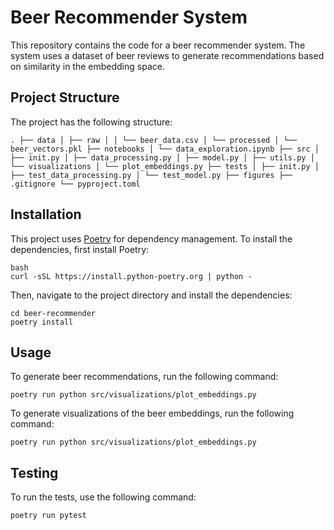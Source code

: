 # Beer Recommender System

This repository contains the code for a beer recommender system. The system uses a dataset of beer reviews to generate recommendations based on similarity in the embedding space.

## Project Structure

The project has the following structure:
```
. ├── data │ ├── raw │ │ └── beer_data.csv │ └── processed │ └── beer_vectors.pkl ├── notebooks │ └── data_exploration.ipynb ├── src │ ├── init.py │ ├── data_processing.py │ ├── model.py │ ├── utils.py │ └── visualizations │ └── plot_embeddings.py ├── tests │ ├── init.py │ ├── test_data_processing.py │ └── test_model.py ├── figures ├── .gitignore └── pyproject.toml
```

## Installation

This project uses [Poetry](https://python-poetry.org/) for dependency management. To install the dependencies, first install Poetry:

```
bash
curl -sSL https://install.python-poetry.org | python -
```

Then, navigate to the project directory and install the dependencies:

```
cd beer-recommender
poetry install
```

## Usage
To generate beer recommendations, run the following command:

```
poetry run python src/visualizations/plot_embeddings.py
```

To generate visualizations of the beer embeddings, run the following command:

```
poetry run python src/visualizations/plot_embeddings.py
```

## Testing
To run the tests, use the following command:

```
poetry run pytest
```

